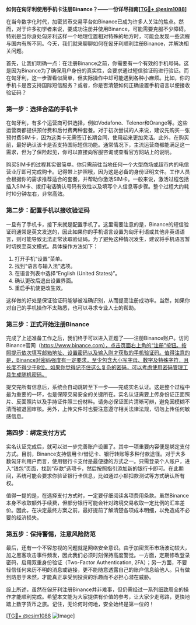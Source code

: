 **如何在匈牙利使用手机卡注册Binance？——一份详尽指南[[TG💪+ @esim1088](https://t.me/s/esim1088)]**

在当今数字化时代，加密货币交易平台如Binance已成为许多人关注的焦点。然而，对于许多初学者来说，要成功注册并使用Binance，可能需要克服不少障碍。特别是当你身处匈牙利这样一个地理位置相对特殊的地方时，可能会发现一些流程与国内有所不同。今天，我们就来聊聊如何在匈牙利顺利注册Binance，并解决相关问题。

首先，让我们明确一点：在注册Binance之前，你需要有一个有效的手机号码。这是因为Binance为了确保用户身份的真实性，会要求通过短信验证码进行验证。而在匈牙利，这一步骤看似简单，但实际操作中却可能遇到各种小麻烦。比如，你的手机卡是否支持国际短信服务？或者，你是否清楚如何正确设置手机语言以便接收验证码？

### **第一步：选择合适的手机卡**
在匈牙利，有多个运营商可供选择，例如Vodafone、Telenor和Orange等。这些运营商都提供预付费和后付费两种套餐。对于初次尝试的人来说，建议先购买一张预付费SIM卡，因为这类卡无需签订长期合同，使用起来更加灵活。此外，在购买前，最好确认该卡是否支持国际短信功能。通常情况下，主流运营商都能满足这一需求，但为了保险起见，你可以直接向客服咨询或查看官方网站上的说明。

购买SIM卡的过程其实很简单。你只需前往当地任何一个大型商场或超市内的电信营业厅即可完成购卡。记得带上护照哦，因为这是必备的身份证明文件。工作人员会根据你的需求推荐适合的套餐，并帮助你激活SIM卡。一般来说，激活过程包括插入SIM卡、拨打电话确认号码有效性以及填写个人信息等步骤。整个过程大约耗时10分钟左右，非常高效。

### **第二步：配置手机以接收验证码**
一旦有了手机卡，接下来就是配置手机了。这里需要注意的是，Binance的短信验证码通常是英文发送的，因此如果你的手机语言设置为匈牙利语或其他非英语语言，则可能导致无法正常读取验证码。为了避免这种情况发生，建议将手机语言暂时切换至英文模式。具体操作方法如下：

1. 打开手机“设置”菜单。
2. 找到“语言与输入法”选项。
3. 在语言列表中选择“English (United States)”。
4. 确认更改后退出设置界面。
5. 重启手机使更改生效。

这样做的好处是保证验证码能够被准确识别，从而提高注册成功率。当然，如果你对自己的手机操作不太熟悉，也可以寻求专业人士的帮助。

### **第三步：正式开始注册Binance**
完成了上述准备工作之后，我们终于可以进入正题了——注册Binance账户。访问Binance官网（https://www.binance.com），点击页面右上角的“注册”按钮。按照提示依次填写邮箱地址、设置密码以及输入刚才获取的手机验证码。值得注意的是，Binance对密码强度有一定要求，至少包含大小写字母、数字及特殊字符，且长度不得少于8位。如果你觉得记不住这么复杂的密码，可以考虑使用密码管理工具生成随机密码。

提交完所有信息后，系统会自动跳转至下一步——完成实名认证。这是整个过程中最为重要的一环，也是保障交易安全的关键所在。实名认证需要上传身份证正面照片、反面照片以及手持证件照三份材料。请务必保证图片清晰可辨，避免因模糊不清而被退回审核。另外，上传文件时也要注意遵守相关法律法规，切勿上传任何敏感信息。

### **第四步：绑定支付方式**
实名认证完成后，就可以进一步完善账户设置了。其中一项重要内容便是绑定支付方式。目前，Binance支持信用卡/借记卡、银行转账等多种付款途径。对于大多数匈牙利用户而言，使用银行卡支付是最便捷的方式之一。只需登录个人账户，进入“钱包”页面，找到“存款”选项卡，然后按照指引添加新的银行卡即可。在此期间，系统可能会要求你验证银行卡信息，比如通过小额扣款测试等方式确认所有权。

值得一提的是，在选择支付方式时，一定要仔细阅读各项费用条款。虽然Binance本身不收取额外手续费，但部分银行可能会针对跨境交易收取一定比例的汇率差价。因此，在决定最终方案之前，最好提前了解清楚各项成本明细，以免造成不必要的经济损失。

### **第五步：保持警惕，注意风险防范**
最后，还有一个不容忽视的问题就是网络安全意识。由于加密货币市场波动较大，加之黑客攻击事件频发，因此我们必须时刻保持高度警觉。一方面，定期修改登录密码，启用双重身份验证（Two-Factor Authentication, 2FA）；另一方面，不要轻信任何来历不明的消息或链接，更不能随意透露自己的账户信息给他人。只有做到防患于未然，才能真正享受到投资的乐趣而不必担心潜在威胁。

综上所述，虽然在匈牙利注册Binance并非难事，但仍需经过一系列细致周全的操作才能顺利完成。希望本文能为大家提供有价值的参考，让大家少走弯路，更快地踏上数字货币之旅。记住，无论何时何地，安全始终是第一位的！

[[TG💪+ @esim1088](https://t.me/s/esim1088) ![Image](https://i.postimg.cc/4NQfJmqS/Snipaste-2025-05-13-00-14-12.png)]